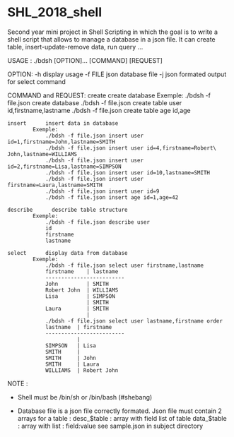 # SHL_2018_shell
Second year mini project in Shell Scripting in which the goal is to write a shell script that allows to manage a database in a json file. It can create table, insert-update-remove data, run query ...

USAGE : ./bdsh [OPTION]... [COMMAND] [REQUEST]

OPTION:
  -h				display usage
  -f FILE			json database file
  -j                json formated output for select command

COMMAND and REQUEST:
	create		create database
			Exemple: 
				./bdsh -f file.json create database
				./bdsh -f file.json create table user id,firstname,lastname
				./bdsh -f file.json create table age id,age

	insert		insert data in database
			Exemple:
				./bdsh -f file.json insert user id=1,firstname=John,lastname=SMITH
				./bdsh -f file.json insert user id=4,firstname=Robert\ John,lastname=WILLIAMS
				./bdsh -f file.json insert user id=2,firstname=Lisa,lastname=SIMPSON
				./bdsh -f file.json insert user id=10,lastname=SMITH
				./bdsh -f file.json insert user firstname=Laura,lastname=SMITH
				./bdsh -f file.json insert user id=9
				./bdsh -f file.json insert age id=1,age=42

	describe      describe table structure
			Exemple:
				./bdsh -f file.json describe user
				id
				firstname
				lastname

	select		display data from database
			Exemple:
				./bdsh -f file.json select user firstname,lastname
				firstname    | lastname
				-------------------------
				John         | SMITH
				Robert John  | WILLIAMS
				Lisa         | SIMPSON
				             | SMITH
				Laura        | SMITH
				             |
				./bdsh -f file.json select user lastname,firstname order
				lastname  | firstname
				-------------------------
				          |
				SIMPSON   | Lisa
				SMITH     |
				SMITH     | John
				SMITH     | Laura
				WILLIAMS  | Robert John
        
 NOTE :
 
 - Shell must be /bin/sh or /bin/bash (#shebang)
 
 - Database file is a json file correctly formated.
	Json file must contain 2 arrays for a table :
		desc_$table : array with field list of table
		data_$table : array with list : field:value
		see sample.json in subject directory
